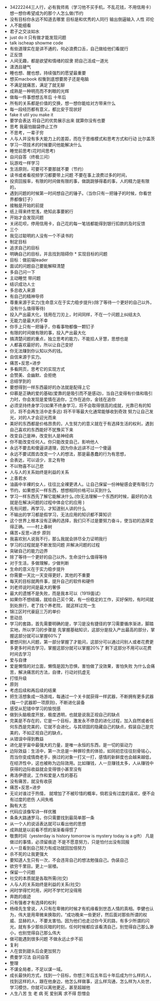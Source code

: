 
* 34222244三人行，必有我师焉（学习他不买手机，不乱花钱，不用信用卡）想一想你希望成为的那个人怎么做(节约
* 没有目标你永远不知道去哪里
  目标是和优秀的人同行
  输出倒逼输入
  人性 邓伦
* 人不能细看
* 君子之交淡如水
* just do it 只有做才能发现问题
*  talk ischeap showme code
*  有些道理实在是讲不通的，何必浪费口舌，自己做给他们看就行
* 正反馈
* 人间无趣，都是欲望和情绪的奴隶
  把自己活成一道光
* 潇洒且硬气
* 睡也想、醒也想，持续强烈的愿望最重要
* 想买macbook 权衡到底想要房子还是电脑
* 不满足就痛苦，满足了就无聊
* 成熟是一种明亮而不刺眼的光辉
* 做每一件事想想五年后 十年后
* 所有的关系都是价值的交换，想一想你能给对方带来什么
* 每一段经历都有意义，都比安于现状好
* fake it util you make it
* 要学会表达 将自己的优势展示出来 就算你没有也要
* 思考 我最怕脑袋停止工作
* 不思考，一辈子穷
* 人与人并没有多大能力上的差距，而在于思维模式和思考方式和行动  比尔盖茨
* 学习一项技术的时候要问他能解决什么
* 睡觉前思考(花时间思考)
* 自问自答（终极三问）
* 玩游戏一样学习
* 生活原则，可要可不要那就不要（节约）
* 读书或者看视频学习都要带上问题
  不要在事上浪费过多的时间，
* 投资回报率，有限的时间做有限的事，做跳跳够得着的事，人的精力是有限的，
* 遇到问题的时候第一时间想自己的锤子。（当你只有一把锤子的时候，你看世界都像钉子）
* 接触是开始的前提
* 纸上得来终觉浅，绝知此事要躬行
* 开始才会发现问题
* 关闭花呗，停用信用卡，自己花的每一笔钱都能得到银行扣款的及时反馈
* 三个
* 我见过聪明的人没有一个不读书的
* 制定目标
* 追求自己的目标
* 明确自己的目标，并且找到阻碍你 * 实现目标的问题
* 目标：做前端leader
* 面试的问题自己要能解释清楚
* 多自己问一下
* 主动睡觉 带问题
* 结识成功人士
* 多总收入来源
* 有自己的精神导师
* 尊重来源于实力(生命意义在于实力稳步提升)(除了等待一个更好的自己以外，没有什么值得等待)
* 投入产出最大化，钱用在刀刃上，时间同样，不在一个问题上纠结太久
* 无能力是最大的不幸
* 你手上只有一把锤子，你看事物都像一颗钉子
* 有限的时间做有限的事，投入产出最大化
* 搞清楚问题的重点，独立思考的能力，不能拾人牙慧，思想也是
* 人都喜欢最好的，所以让自己变好
* 你无法赚到你认知以外的钱。
* 自信来源于实力。
* 痛苦+反思=进步
* 多看网页，思考它的实现方式
* 会赞美、会幽默、会拒绝
* 总结学到的
* 要想得到一样东西最好的办法就是配得上它
* 仰慕是正确的爱的基础(爱靠的是吸引而不是感动)，当自己变得有价值和吸引力时，你会发现是爱情在追你，工作在追你，金钱在追你
* 必须坚持终身学习(如果不终身学习，将不会取得很高的成就，光靠已有的知识，将不会再生活中走多远)
  将不平等最大化通常能够收到奇效
  努力让自己发光，对的人才会迎光而来
* 美好的东西都是价格昂贵的，人生努力的意义就在于有选择生活的权利，遇到自己喜欢的东西能好不犹豫买下来
* 改变自己是神，改变别人是神经病
* 你不能改变任何人。你只能改变自己，影响他人
* 永远不要去和傻逼讲道理，因为你永远讲不过一个傻逼
* 永远不要试图去改变一个人的想法，那是最愚蠢的行为有思想，
* 会表达，可以话少，言之有物
* 不以物喜不以己悲
* 人与人的关系始终是利益的关系
* 上善若水
* 油画中半裸的女人，往往比全裸更诱人。让自己保留一份神秘感会更有吸引力
* 节约，如果想买一样东西，想想相同价格可以买到什么
* 学习一样东西先了解它能解决什么.(你无法理解一个东西的时候，最好的办法就是在解决问题的过程中体会它的应用 )
* 先有问题，再学习，才知道别人讲的什么
* 不输出的学习都是假学习，无法应用的知识都不算知识
* 这个世界上根本没有正确的选择，我们只不过是要努力奋斗，使当初的选择变得正确。——村上春树
* 痛苦+反思=进步 原则
* 我喜欢别人说我不行，那么我就会拼尽全力证明我行
* 学习的过程就是不断发现问题 并解决问题的过程
* 突破自己的能力边界
* 除了等待一个更好的自己以外，生命没什么值得等待
* 对于生活，多做理解，少做判断
* 生命的意义在于实力稳步提升
* 你需要一天比一天变得更好，其他的不重要
* 每天的目标就两件事，提升自己的软件和硬件
* 刘老师说时间是最大的奢侈
* 最大的遗憾不是失败，而是我本可以（1919面试）
* 如果你不想结婚，就给自己买个窝，有一份稳定的工作，买好保险，有时间就到处旅行，老了找个养老院， 就这样过完一生
* 锦江区时代豪庭三万的单价
* 思动总
* 学习的套路，首先需要明确的是，学习是没有捷径的学习需要循序渐进，脚踏实地，所以学习的步骤是
  先掌握基础知识，这部分是投入产出最高的部分，掌握这部分就可以掌握60%了
* 要想问别人问题，第一部分掌握了才能问，这部分可以通过问别人或者花费更多更多时间去学习，掌握这部分就可以掌握20%了
  剩下这部分不用可以花费时间去学习
* 爱与自律
* 爱是懒惰的对立面，懒惰是因为恐惧，害怕做了没效果，害怕失败
  为什么会痛苦，解决痛苦的方法，自律，行动对抗虚无
* 打怪升级
* 原则
* 考虑后续和再后续的结果
* 把生活想象成一场游戏，每通过一个关卡就获得一样武器，不断拥有更多武器(每一个武器即一项原则)，不断进化装备
* 感受从犯错中学习的愉悦感
* 做到头脑极度开放，极度透明，也就是说我正视自己的缺点
* 完美是不存在的，它是一个目标，激发永不停息的进化过程，加入自然或者任何东西是完美的，它就不会进化，与其顽固的隐藏自己的缺点，假装自己是完美的，不如正视自己的缺点，
* 从错误中得到教益
* 进化是宇宙中最强大的力量，是唯一永恒的东西，是一切的驱动力
* 边际效益：生活中，第一次总是一种罪珍贵的体验，如同初恋往往刻骨铭心，而当你变成情商老手，换过的对象一打又一打，感情的新鲜度也会越来越低，在经济性中，这也被称为边际效用。比如赚钱，人一旦赚钱太多，人从赚钱中获得的边际收益就会变得很小甚至没有
* 弗洛伊德说，工作和爱是人性的基石
* 没有痛苦，就没有收获
* 痛苦+反思=进步
* 无论对谁过于热情， 就增加了不被珍惜的概率，倘若没有过度的喜欢，便不会有过度的悲伤  人间失格
* 胸有大志
* 代码应该像写诗一样优雅
* 条条大路通罗马，你只需要找到最简单那一条
* 从一个人的说话表达就可以看出他的思想
* 成熟就是以前看不惯的渐渐看得惯了
* 敬畏时间（yesterday is history tomorrow is mystery today is  a gift）
  凡是做过的事情，必须留痕迹
  不是不愿意努力，只是怕付出没有回报
* 人一旦看到自己努力有成功就回加倍努力
* 杀不死的让我更强大
* 要知道人生只有一次，不会违背自己的想法勉强自己。伪装自己
* 欲穷千里目。更上一层楼。
* 保留一个问题
* 社交的本质就是各取所需(社交)
* 人与人的关系始终是利益的关系(社交)
* 闲时学得忙时用，闲时不学忙时没得用
* 奔跑的痕迹
* 只有强者才有选择的权利
* 杨绛先生曾说，人只有在卑微的时候才有机缘看到世态人情的真相。李健也认为，伟大是用卑微来换取的，“成功晚来一些更好，然后面对那些所谓的权威、显赫的人，不要太害怕。因为他们也走过你今天的路，有多少所谓的闪光，就有多少那些灰暗的时刻，任何时候都应该看清自己，别觉得自己那么渺小，也别觉得自己那么伟大
* 做可能遇到很多问题 不做永远止步不前
* 复利
* 人在尝到甜头后会更加努力
* 费曼学习法 自问自答
* 整理
* 不谋全局者，不足以谋一域。
* 成长最快的方式，找到一个目标，你想三年后五年后十年后成为什么样的人，找到这样的人，跟在他身边，他怎么样做事，这么样沟通，怎么样为人处世，学习模仿，你就可以离他更近，甚至超越他
* 人生八苦 生 老 病 死 爱别离 求不得 怨憎会


